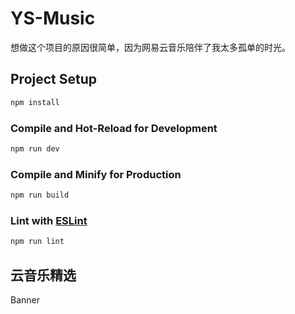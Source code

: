 # YS-Music

想做这个项目的原因很简单，因为网易云音乐陪伴了我太多孤单的时光。

## Project Setup

```sh
npm install
```

### Compile and Hot-Reload for Development

```sh
npm run dev
```

### Compile and Minify for Production

```sh
npm run build
```

### Lint with [ESLint](https://eslint.org/)

```sh
npm run lint
```

## 云音乐精选

Banner
